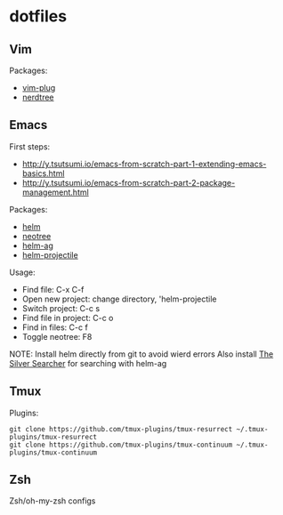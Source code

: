 # dotfiles

## Vim
Packages:
- [vim-plug](https://github.com/junegunn/vim-plug)
- [nerdtree](https://github.com/scrooloose/nerdtree)

## Emacs

First steps:
- http://y.tsutsumi.io/emacs-from-scratch-part-1-extending-emacs-basics.html
- http://y.tsutsumi.io/emacs-from-scratch-part-2-package-management.html

Packages:
- [helm](https://github.com/emacs-helm/helm) 
- [neotree](http://www.emacswiki.org/emacs/NeoTree)
- [helm-ag](https://github.com/syohex/emacs-helm-ag)
- [helm-projectile](https://github.com/bbatsov/helm-projectile)

Usage:
- Find file: C-x C-f  
- Open new project: change directory, 'helm-projectile
- Switch project: C-c s
- Find file in project: C-c o
- Find in files: C-c f
- Toggle neotree: F8 

NOTE: 
    Install helm directly from git to avoid wierd errors
    Also install [The Silver Searcher](https://github.com/ggreer/the_silver_searcher) for searching with helm-ag

## Tmux
Plugins:
```
git clone https://github.com/tmux-plugins/tmux-resurrect ~/.tmux-plugins/tmux-resurrect
git clone https://github.com/tmux-plugins/tmux-continuum ~/.tmux-plugins/tmux-continuum
```

## Zsh
Zsh/oh-my-zsh configs
